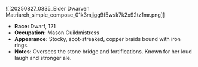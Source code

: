 ![[20250827_0335_Elder Dwarven Matriarch_simple_compose_01k3mjjgg9f5wsk7k2x92tz1mr.png]]
- **Race:** Dwarf, 121
- **Occupation:** Mason Guildmistress
- **Appearance:** Stocky, soot-streaked, copper braids bound with iron rings.
- **Notes:** Oversees the stone bridge and fortifications. Known for her loud laugh and stronger ale.